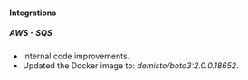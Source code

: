 
#### Integrations
##### AWS - SQS
- Internal code improvements.
- Updated the Docker image to: *demisto/boto3:2.0.0.18652*.
